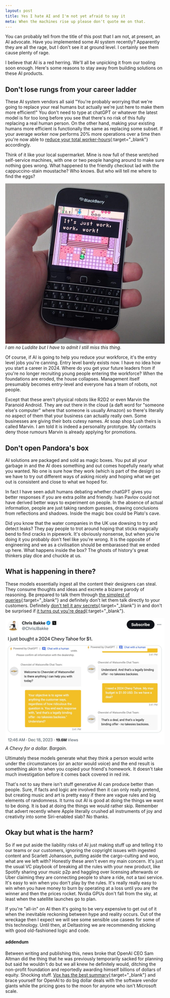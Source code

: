 ```yaml
---
layout: post
title: Yes I hate AI and I'm not yet afraid to say it
meta: When the machines rise up please don't quote me on that.
---
```


You can probably tell from the title of this post that I am not, at present, an AI advocate. Have you implemented some AI system recently? Apparently they are all the rage, but I don't see it at ground level. I certainly see them cause plenty of rage.

I believe that AI is a red herring. We'll all be unpicking it from our tooling soon enough. Here's some reasons to stay away from building solutions on these AI products.<!--excerpt-end-->

## Don't lose rungs from your career ladder

These AI system vendors all said "You're probably worrying that we're going to replace your real humans but actually we're just here to make them more efficient!" You don't need to type at chatGPT or whatever the latest model is for too long before you see that there's no risk of this fully replacing a real human person. On the other hand, making your existing humans more efficient is functionally the same as replacing some subset. If your average worker now performs 20% more operations over a time then you're now able to [reduce your total worker-hours](https://www.forbes.com/sites/quickerbettertech/2024/03/13/klarnas-new-ai-tool-does-the-work-of-700-customer-service-reps/){:target="_blank"} accordingly.

Think of it like your local supermarket. Mine is now full of these wretched self-service machines, with one or two people hanging around to make sure nothing goes wrong. What happened to the friendly checkout lad with the cappuccino-stain moustache? Who knows. But who will tell me where to find the eggs?

![My old Blackberry.](/public/img/work.jpg)
*I am no Luddite but I have to admit I still miss this thing.*

Of course, if AI is going to help you reduce your workforce, it's the entry level jobs you're canning. Entry level barely exists now. I have no idea how you start a career in 2024. Where do you get your future leaders from if you're no longer recruiting young people entering the workforce? When the foundations are eroded, the house collapses. Management itself presumably becomes entry-level and everyone has a team of robots, not people.

Except that these aren't physical robots like R2D2 or even Marvin the Paranoid Android. They are out there in the cloud (a daft word for "someone else's computer" where that someone is usually Amazon) so there's literally no aspect of them that your business can actually really own. Some businesses are giving their bots cutesy names. At soap shop Lush theirs is called Marvin. I am told it is indeed a personality prototype. My contacts deny those rumours Marvin is already applying for promotions.

## Don't open Pandora's box

AI solutions are packaged and sold as magic boxes. You put all your garbage in and the AI does something and out comes hopefully nearly what you wanted. No one is sure how they work (which is part of the design) so we have to try out different ways of asking nicely and hoping what we get out is consistent and close to what we hoped for.

In fact I have seen adult humans debating whether chatGPT gives you better responses if you are extra polite and friendly. Ivan Pavlov could not have derived better ways to experiment on people. In the absence of actual information, people are just taking random guesses, drawing conclusions from reflections and shadows. Inside the magic box could be Plato's cave.

Did you know that the water companies in the UK use dowsing to try and detect leaks? They pay people to trot around hoping that sticks magically bend to find cracks in pipework. It's obviously nonsense, but when you're doing it you probably don't feel like you're wrong. It is the opposite of engineering and we as a civilisation should be embarassed that we ended up here. What happens inside the box? The ghosts of history's great thinkers play dice and chuckle at us.

## What is happening in there?

These models essentially ingest all the content their designers can steal. They consume thoughts and ideas and excrete a bizarre parody of reasoning. Be prepared to talk them through [the simplest of queries](https://xeiaso.net/blog/2024/strawberry/){:target="_blank"} and definitely don't let them talk directly to your customers. Definitely [don't tell it any secrets](https://www.reddit.com/r/ChatGPT/comments/129ltu5/can_chatgpt_really_keep_a_secret_see_my/){:target="_blank"} in and don't be surprised if [it turns out you're dead](https://www.tomsguide.com/opinion/according-to-chatgpt-im-dead){:target="_blank"}.

![A Chevy for a dollar.](/public/img/chevy.jpg)
*A Chevy for a dollar. Bargain.*

Ultimately these models generate what they think a person would write under the circumstances (or an actor would voice) and the end result is something akin to when you copied your friend's homework. It doesn't take much investigation before it comes back covered in red ink.

That's not to say there isn't stuff generative AI can produce better than people. Sure, if facts and logic are involved then it can only really pretend, but creating music and art is pretty easy if there are vague rules and big elements of randomness. It turns out AI is good at doing the things we want to be doing. It is bad at doing the things we would rather skip. Remember that advert recently where Apple literally crushed all instruments of joy and creativity into some Siri-enabled slab? No thanks.

## Okay but what is the harm?

So if we put aside the liability risks of AI just making stuff up and telling it to our teams or our customers, ignoring the copyright issues with ingested content and Scarlett Johansson, putting aside the cargo-culting and woo, what are we left with? Honestly these aren't even my main concern. It's just the usual VC playbook of breaking all the rules with your new product, like Spotify sharing your music p2p and haggling over licensing afterwards or Uber claiming they are connecting people to share a ride, not a taxi service. It's easy to win when you don't play by the rules. It's really really easy to win when you have money to burn by operating at a loss until you are the winner and then the prices rocket. Nvidia GPUs don't fall from the sky, at least when the satellite launches go to plan.

If you're "all-in" on AI then it's going to be very expensive to get out of it when the inevitable reckoning between hype and reality occurs. Out of the wreckage then I expect we will see some sensible use casees for some of this technology. Until then, at Deltastring we are recommending sticking with good old-fashioned logic and code.

#### addendum

Between writing and publishing this, news broke that OpenAI CEO Sam Altman did the thing that he was previously temporarily sacked for planning but said he wouldn't do but we all knew he definitely would, ditching the non-profit foundation and reportedly awarding himself billions of dollars of equity. Shocking stuff. [Vox has the best summary](https://www.vox.com/future-perfect/374275/openai-just-sold-you-out){:target="_blank"} and brace yourself for OpenAI to do big dollar deals with the software vendor giants while the pricing goes to the moon for anyone who isn't Microsoft scale.